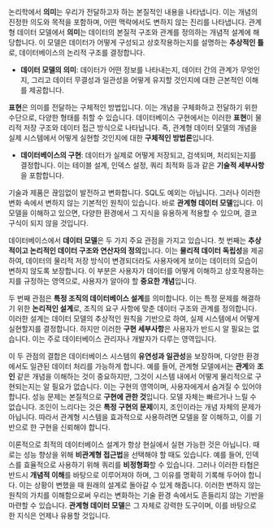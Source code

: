 논리학에서 **의미**는 우리가 전달하고자 하는 본질적인 내용을 나타냅니다. 이는 개념의 진정한 의도와 목적을 포함하며, 어떤 맥락에서도 변하지 않는 진리를 나타냅니다. 관계형 데이터 모델에서 **의미**는 데이터의 본질적 구조와 관계를 정의하는 개념적 설계에 해당합니다. 이 모델은 데이터가 어떻게 구성되고 상호작용하는지를 설명하는 **추상적인 틀**로, 데이터베이스의 논리적 구조를 결정합니다.

- **데이터 모델의 의미**: 데이터가 어떤 정보를 나타내는지, 데이터 간의 관계가 무엇인지, 그리고 데이터 무결성과 일관성을 어떻게 유지할 것인지에 대한 근본적인 이해를 제공합니다.

**표현**은 의미를 전달하는 구체적인 방법입니다. 이는 개념을 구체화하고 전달하기 위한 수단으로, 다양한 형태를 취할 수 있습니다. 데이터베이스 구현에서는 이러한 **표현**이 물리적 저장 구조와 데이터 접근 방식으로 나타납니다. 즉, 관계형 데이터 모델의 개념을 실제 시스템에서 어떻게 실현할 것인지에 대한 **구체적인 방법론**입니다.

- **데이터베이스의 구현**: 데이터가 실제로 어떻게 저장되고, 검색되며, 처리되는지를 결정합니다. 이는 테이블 설계, 인덱스 설정, 쿼리 최적화 등과 같은 **기술적 세부사항**을 포함합니다.

기술과 제품은 끊임없이 발전하고 변화합니다. SQL도 예외는 아닙니다. 그러나 이러한 변화 속에서 변하지 않는 기본적인 원칙이 있습니다. 바로 **관계형 데이터 모델**입니다. 이 모델을 이해하고 있으면, 다양한 환경에서 그 지식을 유용하게 적용할 수 있으며, 결코 구식이 되지 않을 것입니다.

데이터베이스에서 **데이터 모델**은 두 가지 주요 관점을 가지고 있습니다. 첫 번째는 **추상적이고 논리적인 데이터 구조와 연산자의 정의**입니다. 이는 **물리적 데이터 독립성**을 제공하여, 데이터의 물리적 저장 방식이 변경되더라도 사용자에게 보이는 데이터의 모습이 변하지 않도록 보장합니다. 이 부분은 사용자가 데이터를 어떻게 이해하고 상호작용하는지를 규정하는 영역으로, 사용자가 알아야 할 **중요한 개념**입니다.

두 번째 관점은 **특정 조직의 데이터베이스 설계**를 의미합니다. 이는 특정 문제를 해결하기 위한 **논리적인 설계**로, 조직의 요구 사항에 맞춘 데이터 구조와 관계를 정의합니다. 이러한 설계는 데이터 모델의 추상적인 원칙을 기반으로 하여, 실제 시스템에서 어떻게 실현할지를 결정합니다. 하지만 이러한 **구현 세부사항**은 사용자가 반드시 알 필요는 없습니다. 이는 주로 데이터베이스 관리자나 개발자가 다루는 영역입니다.

이 두 관점의 결합은 데이터베이스 시스템의 **유연성과 일관성**을 보장하며, 다양한 환경에서도 일관된 데이터 처리를 가능하게 합니다. 예를 들어, 관계형 모델에서는 **관계**와 **조인** 같은 개념을 이해하는 것이 중요하지만, 그것이 시스템 내에서 어떻게 물리적으로 구현되는지는 알 필요가 없습니다. 이는 구현의 영역이며, 사용자에게서 숨겨질 수 있어야 합니다. 성능 문제는 본질적으로 **구현에 관한 것**입니다. 모델 자체는 빠르거나 느릴 수 없습니다. 조인이 느리다는 것은 **특정 구현의 문제**이지, 조인이라는 개념 자체의 문제가 아닙니다. 따라서 관계형 시스템을 효과적으로 사용하려면 모델을 잘 이해하고, 이를 기반으로 한 구현을 신뢰해야 합니다.

이론적으로 최적의 데이터베이스 설계가 항상 현실에서 실현 가능한 것은 아닙니다. 때로는 성능 향상을 위해 **비관계형 접근법**을 선택해야 할 때도 있습니다. 예를 들어, 인덱스를 효율적으로 사용하기 위해 쿼리를 **비정형화**할 수 있습니다. 그러나 이러한 타협은 반드시 **개념적 이해**를 바탕으로 이루어져야 하며, 그 이유를 명확히 기록해 두어야 합니다. 이는 상황이 변했을 때 원래의 설계로 돌아갈 수 있게 해줍니다. 이러한 변하지 않는 원칙의 가치를 이해함으로써 우리는 변화하는 기술 환경 속에서도 흔들리지 않는 기반을 마련할 수 있습니다. **관계형 데이터 모델**은 그 자체로 강력한 도구이며, 이를 바탕으로 한 지식은 언제나 유용할 것입니다.



